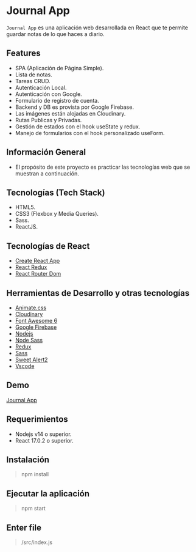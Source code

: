 # Journal App

`Journal App` es una aplicación web desarrollada en React que te permite guardar notas de lo que haces a diario.

## Features

- SPA (Aplicación de Página Simple).
- Lista de notas.
- Tareas CRUD.
- Autenticación Local.
- Autenticación con Google.
- Formulario de registro de cuenta.
- Backend y DB es provista por Google Firebase.
- Las imágenes están alojadas en Cloudinary.
- Rutas Publicas y Privadas.
- Gestión de estados con el hook useState y redux.
- Manejo de formularios con el hook personalizado useForm.

## Información General

- El propósito de este proyecto es practicar las tecnologías web que se muestran a continuación.

## Tecnologías (Tech Stack)

- HTML5.
- CSS3 (Flexbox y Media Queries).
- Sass.
- ReactJS.

## Tecnologías de React

- [Create React App](https://create-react-app.dev/)
- [React Redux](https://react-redux.js.org/)
- [React Router Dom](https://v5.reactrouter.com/web/guides/quick-start)

## Herramientas de Desarrollo y otras tecnologías

- [Animate.css](https://animate.style/)
- [Cloudinary](https://cloudinary.com/)
- [Font Awesome 6](https://fontawesome.com/v6/search)
- [Google Firebase](https://firebase.google.com/)
- [Nodejs](https://nodejs.org/en/)
- [Node Sass](https://www.npmjs.com/package/node-sass)
- [Redux](https://redux.js.org/)
- [Sass](https://sass-lang.com/)
- [Sweet Alert2](https://sweetalert2.github.io/)
- [Vscode](https://code.visualstudio.com/)

## Demo

[Journal App](https://journal-app-njca.netlify.app)

## Requerimientos

- Nodejs v14 o superior.
- React 17.0.2 o superior.

## Instalación

> npm install

## Ejecutar la aplicación

> npm start

## Enter file

> /src/index.js

